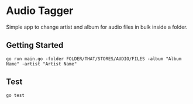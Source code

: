 # Audio Tagger

Simple app to change artist and album for audio files in bulk inside a folder.

## Getting Started

`go run main.go -folder FOLDER/THAT/STORES/AUDIO/FILES -album "Album Name" -artist "Artist Name"`

## Test

`go test`